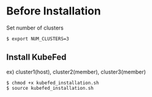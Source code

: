 # Before Installation
Set number of clusters
```
$ export NUM_CLUSTERS=3
```

## Install KubeFed
ex) cluster1(host), cluster2(member), cluster3(member)

```
$ chmod +x kubefed_installation.sh
$ source kubefed_installation.sh
```
